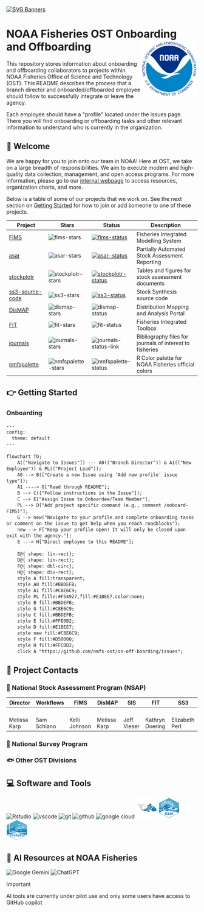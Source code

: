 [![SVG Banners](https://svg-banners.vercel.app/api?type=typeWriter&text1=OST%20Onboarding%20and%20Offboarding%20👨‍💻&width=800&height=200)](https://github.com/nmfs-ost/on-off-boarding/issues)

# NOAA Fisheries OST Onboarding and Offboarding <img src="assets/noaa-logo.png" align="right" height="150" style="float:right; height:150px;" />

This repository stores information about onboarding and offboarding collaborators 
to projects within NOAA Fisheries Office of Science and Technology (OST). This 
README describes the process that a branch director and onboarded/offboarded 
employee should follow to successfully integrate or leave the agency.

Each employee should  have a "profile" located under the issues page. There you 
will find onboarding or offboarding tasks and other relevant information to understand who is currently in the organization.

## 👋 Welcome

We are happy for you to join onto our team in NOAA! Here at OST, we take on a large breadth of responsibilities. We aim to execute modern and high-quality data collection, management, and open access programs. For more information, please go to our [internal webpage](https://sites.google.com/noaa.gov/inside-fisheries-ost/office-of-science-and-technology) to access resources, organization charts, and more.

Below is a table of some of our projects that we work on. See the next section on [Getting Started](#-getting-started) for how to join or add someone to one of these projects.

<!---
![GitHub stats](https://github-readme-stats.vercel.app/api?username=nmfs-ost&show_icons=true&theme=transparent&role=OWNER,COLLABORATOR,ORGANIZATION_MEMBER)
--->

| Project     | Stars                           | Status                              | Description                                             |
| ----------- | ----------- | ----------------------------------- | ------------------------------------------------------- |
| [FIMS] | ![fims-stars]               | [![fims-status]][fims-status-link]  | Fisheries Integrated Modelling System                   |
| [asar] | ![asar-stars]               | [![asar-status]][asar-status-link]  | Partially Automated Stock Assessment Reporting          |
| [stockplotr] | ![stockplotr-stars]   | [![stockplotr-status]][stockplotr-status-link] | Tables and figures for stock assessment documents       |
| [ss3-source-code] | ![ss3-stars]     | [![ss3-status]][ss3-status-link]    | Stock Synthesis source code                             |
| [DisMAP] | ![dismap-stars] | ![dismap-status] | Distribution Mapping and Analysis Portal |
| [FIT] | ![fit-stars] | ![fit-status] | Fisheries Integrated Toolbox |
| [journals] | ![journals-stars] | ![journals-status-link] | Bibliography files for journals of interest to fisheries |
| [nmfspalette] | ![nmfspalette-stars] | ![nmfspalette-status] | R Color palette for NOAA Fisheries official colors |

[FIMS]: https://github.com/noaa-fims/fims/
[fims-status]: https://noaa-fims.r-universe.dev/badges/FIMS
[fims-status-link]: https://noaa-fims.r-universe.dev/FIMS
[asar]: https://github.com/nmfs-ost/asar
[asar-status]: https://camo.githubusercontent.com/ec28d5c98ba24b18acce2adfea29626c528588d2600739498b9918899fb89851/68747470733a2f2f696d672e736869656c64732e696f2f62616467652f6c6966656379636c652d6578706572696d656e74616c2d6f72616e67652e737667
[asar-status-link]: https://lifecycle.r-lib.org/articles/stages.html#experimental
[stockplotr]: https://github.com/nmfs-ost/stockplotr
[stockplotr-status]:https://camo.githubusercontent.com/ec28d5c98ba24b18acce2adfea29626c528588d2600739498b9918899fb89851/68747470733a2f2f696d672e736869656c64732e696f2f62616467652f6c6966656379636c652d6578706572696d656e74616c2d6f72616e67652e737667
[stockplotr-status-link]: https://lifecycle.r-lib.org/articles/stages.html#experimental
[ss3-source-code]: https://github.com/nmfs-ost/ss3-source-code
[ss3-status]: https://camo.githubusercontent.com/cb06a0179e842ca184a96ef71ef6bca508b245577b474e301951a79641c71406/68747470733a2f2f696d672e736869656c64732e696f2f6769746875622f762f72656c656173652f6e6d66732d6f73742f7373332d736f757263652d636f6465
[ss3-status-link]: https://github.com/nmfs-ost/ss3-source-code/releases/tag/v3.30.23.2
[DisMAP]: https://apps-st.fisheries.noaa.gov/dismap/index.html
[dismap-status]: https://lifecycle.r-lib.org/articles/figures/lifecycle-stable.svg
[fit-status]: https://lifecycle.r-lib.org/articles/figures/lifecycle-stable.svg
[FIT]: https://nmfs-ost.github.io/noaa-fit/
[journals]: https://github.com/nmfs-ost/journals
[journals-status-link]: https://lifecycle.r-lib.org/articles/figures/lifecycle-experimental.svg
[nmfspalette]: https://github.com/nmfs-ost/nmfspalette
[nmfspalette-status]: https://github.com/nmfs-ost/nmfspalette/actions/workflows/call-r-cmd-check.yml/badge.svg

[fims-stars]: https://img.shields.io/github/stars/noaa-fims/fims?style=social
[asar-stars]: https://img.shields.io/github/stars/nmfs-ost/asar?style=social
[stockplotr-stars]: https://img.shields.io/github/stars/nmfs-ost/stockplotr?style=social
[ss3-stars]: https://img.shields.io/github/stars/nmfs-ost/ss3-source-code?style=social
[stars-badge]: https://img.shields.io/github/stars/nmfs-ost/fims?style=social
[dismap-stars]: https://img.shields.io/github/stars/nmfs-ost/DisMAP?style=social
[fit-stars]: https://img.shields.io/github/stars/nmfs-ost/noaa-fit-resources?style=social
[journals-stars]: https://img.shields.io/github/stars/nmfs-ost/journals?style=social
[nmfspalette-stars]: https://img.shields.io/github/stars/nmfs-ost/nmfspalette?style=social

## 👉 Getting Started

### Onboarding

```mermaid
---
config:
  theme: default
---

flowchart TD;
    A(["Navigate to Issues"]) --- A0(("Branch Director")) & A1(("New Employee")) & PL(("Project Lead"));
    A0 --> B(["Create a new Issue using 'Add new profile' issue type"]);
    A1 ----> G["Read through README"];
    B --> C(["Follow instructions in the Issue"]);
    C --> E["Assign Issue to Onboardee/Team Member"];
    PL --> D["Add project specific command (e.g., comment /onboard-FIMS)"];
    G --> new("Navigate to your profile and complete onboarding tasks or comment on the issue to get help when you reach roadblocks");
    new --> F["Keep your profile open! It will only be closed upon exit with the agency."];
    E ---> H["Direct employee to this README"];

    E@{ shape: lin-rect};
    D@{ shape: lin-rect};
    F@{ shape: dbl-circ};
    H@{ shape: div-rect};
    style A fill:transparent;
    style A0 fill:#BBDEFB;
    style A1 fill:#C8E6C9;
    style PL fille:#F54927,fill:#E1BEE7,color:none;
    style B fill:#BBDEFB;
    style G fill:#C8E6C9;
    style C fill:#BBDEFB;
    style E fill:#FFE0B2;
    style D fill:#E1BEE7;
    style new fill:#C8E6C9;
    style F fill:#D50000;
    style H fill:#FFCDD2;
    click A "https://github.com/nmfs-ost/on-off-boarding/issues";
```

## 📣 Project Contacts

### 🎏 National Stock Assessment Program (NSAP)

| Director | Workflows | FIMS | DisMAP | SIS | FIT | SS3 |
| -------- | -------- | -------- | -------- | -------- | -------- | -------- |
| <a href="https://github.com/Melissa-Karp"><img src="https://avatars.githubusercontent.com/u/61592412?v=4" width="100px;" alt=""/> | <a href="https://github.com/Schiano-NOAA"><img src="https://avatars.githubusercontent.com/u/125507018?u=b6dab08f04000188734eb3bbf78a40616e99b921&v=4" width="100px;" alt=""/> | <a href="https://github.com/kellijohnson-NOAA"><img src="https://avatars.githubusercontent.com/u/4108564?v=4" width="100px;" alt=""/> | <a href="https://github.com/Melissa-Karp"><img src="https://avatars.githubusercontent.com/u/61592412?v=4" width="100px;" alt=""/> | <a href="https://github.com/orgs/nmfs-ost/teams/nsap"><img src="https://avatars.githubusercontent.com/t/9092421?s=116&v=4" width="100px;" alt=""/> | <a href="https://github.com/k-doering-NOAA"><img src="https://avatars.githubusercontent.com/u/48930335?v=4" width="100px;" alt=""/> | <a href="https://github.com/e-perl-NOAA"><img src="https://avatars.githubusercontent.com/u/118312785?v=4" width="100px;" alt=""/> |
| Melissa Karp | Sam Schiano | Kelli Johnson | Melissa Karp | Jeff Vieser | Kathryn Doering | Elizabeth Perl |

### 🎣 National Survey Program

### 🐟 Other OST Divisions
          
## 💻 Software and Tools 

<p>
<img src="https://cdn.jsdelivr.net/gh/devicons/devicon@latest/icons/rstudio/rstudio-original.svg" alt="Rstudio" width="55" height="55"/>
<img src="https://cdn.jsdelivr.net/gh/devicons/devicon@latest/icons/vscode/vscode-original.svg" alt="vscode" width="55" height="55" />
<img src="https://cdn.jsdelivr.net/gh/devicons/devicon@latest/icons/git/git-original.svg" alt="git" width="55" height="55" />
<img src="https://cdn.jsdelivr.net/gh/devicons/devicon@latest/icons/github/github-original-wordmark.svg" alt="github" width="55" height="55" />
<img src="https://cdn.jsdelivr.net/gh/devicons/devicon@latest/icons/googlecloud/googlecloud-plain.svg" alt="google cloud" width="55" height="55"/>
<img src="assets/FIMS-logo.png" alt="FIMS logo" width="55" height="55"/>
<img src="assets/asar-hex.png" alt="asar logo" width="55" height="55"/>
<img src="assets/stockplotr-hex.png" alt="stock plot R logo" width="55" height="55"/>
</p>

## 💬 AI Resources at NOAA Fisheries

![Google Gemini](https://img.shields.io/badge/google%20gemini-8E75B2?style=for-the-badge&logo=google%20gemini&logoColor=white) ![ChatGPT](https://img.shields.io/badge/chatGPT-74aa9c?style=for-the-badge&logo=openai&logoColor=white)
	
> [!IMPORTANT]
> AI tools are currently under pilot use and only some users have access to GitHub copilot